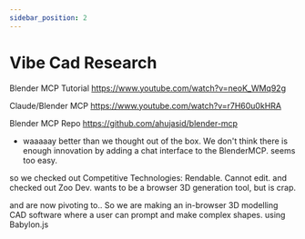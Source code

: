 ```yaml
---
sidebar_position: 2
---
```


# Vibe Cad Research


Blender MCP Tutorial https://www.youtube.com/watch?v=neoK_WMq92g 

Claude/Blender MCP https://www.youtube.com/watch?v=r7H60u0kHRA

Blender MCP Repo https://github.com/ahujasid/blender-mcp
- waaaaay better than we thought out of the box. We don't think there is enough innovation by adding a chat interface to the BlenderMCP. seems too easy. 

so we checked out 
Competitive Technologies: Rendable. Cannot edit. 
and checked out 
Zoo Dev. wants to be a browser 3D generation tool, but is crap. 

and are now pivoting to..
So we are making an in-browser 3D modelling CAD software where a user can prompt and make complex shapes. using Babylon.js



